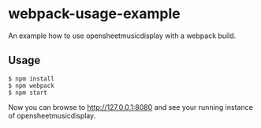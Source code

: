 # webpack-usage-example
An example how to use opensheetmusicdisplay with a webpack build.

## Usage
```
$ npm install
$ npm webpack
$ npm start
```
Now you can browse to http://127.0.0.1:8080 and see your running instance of opensheetmusicdisplay.